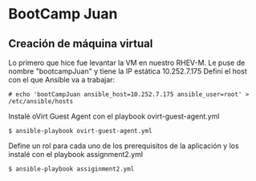 # BootCamp Juan
## Creación de máquina virtual
Lo primero que hice fue levantar la VM en nuestro RHEV-M.
Le puse de nombre "bootcampJuan" y tiene la IP estática 10.252.7.175
Definí el host con el que Ansible va a trabajar:
```
# echo 'bootCampJuan ansible_host=10.252.7.175 ansible_user=root' > /etc/ansible/hosts
```
Instalé oVirt Guest Agent con el playbook ovirt-guest-agent.yml
```
$ ansible-playbook ovirt-guest-agent.yml
```
Define un rol para cada uno de los prerequisitos de la aplicación y los instalé con el playbook assignment2.yml
```
$ ansible-playbook assiginment2.yml
```

